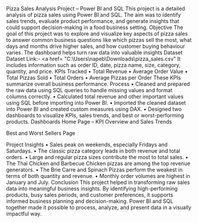 Pizza Sales Analysis Project – Power BI and SQL
This project is a detailed analysis of pizza sales using Power BI and SQL. The aim was to identify sales trends, evaluate product performance, and generate insights that could support decision-making in a food business setting.
Objective
The goal of this project was to explore and visualize key aspects of pizza sales to answer common business questions like which pizzas sell the most, what days and months drive higher sales, and how customer buying behaviour varies. The dashboard helps turn raw data into valuable insights
Dataset
Dataset Link:- <a href= "C:\Users\napeb\Downloads\pizza_sales.csv"
It includes information such as order ID, date, pizza name, size, category, quantity, and price.
KPIs Tracked
•	Total Revenue
•	Average Order Value
•	Total Pizzas Sold
•	Total Orders
•	Average Pizzas per Order
These KPIs summarize overall business performance.
Process
•	Cleaned and prepared the raw data using SQL queries to handle missing values and format columns correctly.
•	Calculated total revenue and other important values using SQL before importing into Power BI.
•	Imported the cleaned dataset into Power BI and created custom measures using DAX.
•	Designed two dashboards to visualize KPIs, sales trends, and best or worst-performing products.
Dashboards
Home Page – KPI Overview and Sales Trends
 
Best and Worst Sellers Page
 
Project Insights
•	Sales peak on weekends, especially Fridays and Saturdays.
•	The classic pizza category leads in both revenue and total orders.
•	Large and regular pizza sizes contribute the most to total sales.
•	The Thai Chicken and Barbecue Chicken pizzas are among the top revenue generators.
•	The Brie Carre and Spinach Pizzas perform the weakest in terms of both quantity and revenue.
•	Monthly order volumes are highest in January and July.
Conclusion
This project helped in transforming raw sales data into meaningful business insights. By identifying high-performing products, busy sales periods, and customer preferences, it supports informed business planning and decision-making. Power BI and SQL together made it possible to process, analyze, and present data in a visually impactful way.


